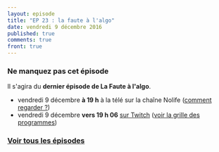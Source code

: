 ```yaml
---
layout: episode
title: "EP 23 : la faute à l'algo"
date: vendredi 9 décembre 2016
published: true
comments: true
front: true
---
```


### Ne manquez pas cet épisode

Il s'agira du **dernier épisode de La Faute à l'algo**.

- vendredi 9 décembre **à 19 h** à la télé sur la chaîne Nolife ([comment regarder ?](/eps))
- vendredi 9 décembre **vers 19 h 06** [sur Twitch](http://twitch.tv/nolife) ([voir la grille des programmes](http://nolife-tv.com/grille-twitch))

### [Voir tous les épisodes](/eps/)